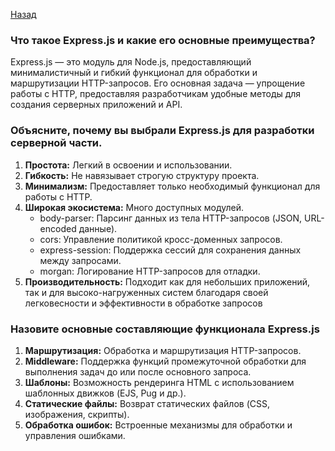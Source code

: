 [Назад](../README.md)

### Что такое Express.js и какие его основные преимущества?
Express.js — это модуль для Node.js, предоставляющий минималистичный и гибкий функционал для обработки и 
маршрутизации HTTP-запросов. Его основная задача — упрощение работы с HTTP, предоставляя разработчикам удобные 
методы для создания серверных приложений и API.

### Объясните, почему вы выбрали Express.js для разработки серверной части.
1. **Простота:** Легкий в освоении и использовании.
2. **Гибкость:** Не навязывает строгую структуру проекта.
3. **Минимализм:** Предоставляет только необходимый функционал для работы с HTTP.
4. **Широкая экосистема:** Много доступных модулей.
   - body-parser: Парсинг данных из тела HTTP-запросов (JSON, URL-encoded данные).
   - cors: Управление политикой кросс-доменных запросов.
   - express-session: Поддержка сессий для сохранения данных между запросами.
   - morgan: Логирование HTTP-запросов для отладки.
5. **Производительность:** Подходит как для небольших приложений, так и для высоко-нагруженных систем благодаря 
своей легковесности и эффективности в обработке запросов

### Назовите основные составляющие функционала Express.js
1. **Маршрутизация:** Обработка и маршрутизация HTTP-запросов.
2. **Middleware:** Поддержка функций промежуточной обработки для выполнения задач до или после основного запроса.
3. **Шаблоны:** Возможность рендеринга HTML с использованием шаблонных движков (EJS, Pug и др.).
4. **Статические файлы:** Возврат статических файлов (CSS, изображения, скрипты).
5. **Обработка ошибок:** Встроенные механизмы для обработки и управления ошибками.
